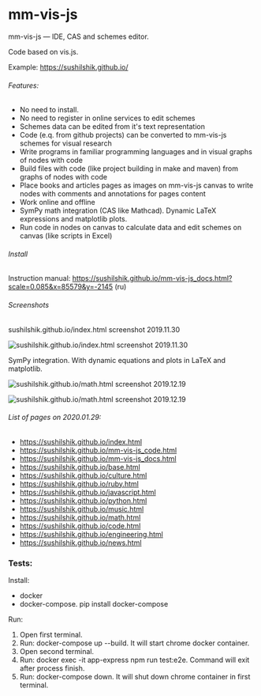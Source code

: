 # mm-vis-js

mm-vis-js &mdash; IDE, CAS and schemes editor.

Code based on vis.js.

Example: https://sushilshik.github.io/

###### Features:
* No need to install.
* No need to register in online services to edit schemes
* Schemes data can be edited from it's text representation
* Code (e.q. from github projects) can be converted to mm-vis-js schemes for visual research
* Write programs in familiar programming languages and in visual graphs of nodes with code
* Build files with code (like project building in make and maven) from graphs of nodes with code
* Place books and articles pages as images on mm-vis-js canvas to write nodes with comments and annotations for pages content
* Work online and offline
* SymPy math integration (CAS like Mathcad). Dynamic LaTeX expressions and matplotlib plots.
* Run code in nodes on canvas to calculate data and edit schemes on canvas (like scripts in Excel)

###### Install

Instruction manual: https://sushilshik.github.io/mm-vis-js_docs.html?scale=0.085&x=85579&y=-2145 (ru)

###### Screenshots

sushilshik.github.io/index.html screenshot 2019.11.30

![sushilshik.github.io/index.html screenshot 2019.11.30](https://sushilshik.github.io/imgs/mm-vis-js_index_2019.11.30.png)

SymPy integration. With dynamic equations and plots in LaTeX and matplotlib.

![sushilshik.github.io/math.html screenshot 2019.12.19](https://sushilshik.github.io/imgs/mm-vis-js_matplotlib_1.png)

![sushilshik.github.io/math.html screenshot 2019.12.19](https://sushilshik.github.io/imgs/mm-vis-js_matplotlib_2.png)

###### List of pages on 2020.01.29:

* https://sushilshik.github.io/index.html
* https://sushilshik.github.io/mm-vis-js_code.html
* https://sushilshik.github.io/mm-vis-js_docs.html
* https://sushilshik.github.io/base.html
* https://sushilshik.github.io/culture.html
* https://sushilshik.github.io/ruby.html
* https://sushilshik.github.io/javascript.html
* https://sushilshik.github.io/python.html
* https://sushilshik.github.io/music.html
* https://sushilshik.github.io/math.html
* https://sushilshik.github.io/code.html
* https://sushilshik.github.io/engineering.html
* https://sushilshik.github.io/news.html

### Tests:

Install:
* docker
* docker-compose. pip install docker-compose

Run:
1) Open first terminal.
2) Run: docker-compose up --build. It will start chrome docker container.
3) Open second terminal.
4) Run: docker exec -it app-express npm run test:e2e. Command will exit after process finish.
5) Run: docker-compose down. It will shut down chrome container in first terminal.
